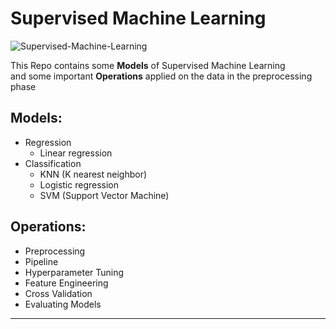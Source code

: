 # Supervised Machine Learning
![Supervised-Machine-Learning](https://github.com/YoussefAboelwafa/Supervised-ML/assets/96186143/14f9a627-b405-4f70-818a-c88b7d346918)


This Repo contains some **Models** of Supervised Machine Learning <br> and some important **Operations** applied on the data in the preprocessing phase

## Models:

- Regression
  - Linear regression
- Classification
  - KNN (K nearest neighbor)
  - Logistic regression
  - SVM (Support Vector Machine)

## Operations:

- Preprocessing
- Pipeline
- Hyperparameter Tuning
- Feature Engineering
- Cross Validation
- Evaluating Models
<hr>
